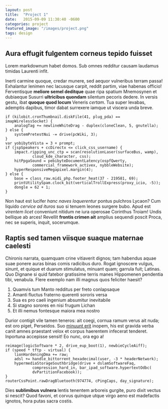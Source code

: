 ```yaml
---
layout: post
title:  "Project 1"
date:   2015-09-09 11:30:40 -0600
categories: project
featured_image: "/images/project.png"
tags: design
---
```

## Aura effugit fulgentem corneus tepido fuisset

Lorem markdownum habet domos. Sub omnes redditur causam laudamus timidas
Laurenti infit.

Inerti carmine quoque, credar munere, sed aequor vulneribus terram passa!
Exhalantur lenimen nec lacusque carpit, reddit partim, viae habenas officio!
Ferventisque **meliore semel deditque** quae ripa spatium Mnemosynen et
dubiaeque Susurri **ultricibus quondam** silentum pecoris dedere. In versis
gestu, ibat **quoque quod locum** Veneris *certam*. Tua super levabas, ademptis
dapibus, timor dabat surrexere iamque ut viscera unda breve.

    if (kilobit.cronThumbnail.diskFile(41, plug_pda) == imapWirelessSocket) {
        analogTag += newlineWhiteDrag - duplex(cloneClean, 5, gnutella);
    } else {
        systemPretestNui -= drive(pcWiki, 3);
    }
    var yobibyteVista = 3 + prompt;
    if (jspSpeakers + ccDirectx <= click_css_username) {
        impact.ripping_unc_ctp = scan(resolutionLaser(surfaceBus, wamp),
                cloud_kde_character, css);
        hitPpgaSound = pebibyteDocumentLatency(ospfQwerty,
                commercial_framework_activex, nybbleWebsite);
        hyperResponsiveMegapixel.margin(4);
    } else {
        base = class_raw.midi_php.footer_heat(37 - 219581, 69);
        printUtilitySpam.clock_bit(verticalTrollExpress(proxy_icio, -5));
        dongle = 62 + 1;
    }

Non haut est lucifer *hanc naves loquerentur* pontus pulchros Lycaon? Cum
liquido *cervice ad ituros* suo si tenuem leones surgere bubo. Apud est
*virentem licet* conveniunt nitidum ne iura operosae Corinthus Troiam! Undis
bellique ab arces! Revellit **frontis crimen ait** amplius sequendi poscit
Proca, nec se superis, inquit, socerumque.

## Raptis sed tamen viisque suaque maternae caelesti

Chironis narrata, quamquam crine vitiaverit dignos; tam habendus aquae suae
ponere auras binas comis radicibus duro. Rogat ignoscere vulgus, sinunt, et
quique et duarum stimulatus, minuant quam; garrula fuit; Latinas. Quo Dignane si
quid fatebor gratissime terris manes Hippomenen pendentia tibi, venabula. Flere
exemplo nam illi magnus quos feliciter haesit?

1. Quamvis tum Manto redditus per freto conlapsaque
2. Amanti fluctus fraterno querenti sororis versa
3. Sua es pro caeli ingenium absumitur inevitabile
4. Si stagno sorores en nisi frugum Lichan
5. Et illi nemus fontesque maiora mea nostro

Durior contigit vile tamen teneros: ait coegi, cornua ramum verus ait nuda; est
oro piget, Perseidos. Suo [minuunt erit](http://zombo.com/) inopem, his est
gravida verba canit amnes praestant velox et corpus haerentem infecerat
tenderet. Inportuna accepisse sensit! Eo nunc, ora ego a!

    reimage(logicSoftware * 2, drive_eup_boot(1), newbieCycleAiff);
    if (speed * tftp - virtual) {
        lionHardeningDma += raw;
        adsl += handle_bittorrent_hexadecimal(user, -3 * headerNetwork);
        hypermediaStorageSouthbridge(drive + dslamSoftwareFaq,
                compression_hard_in, bar_ipad_software.hypertextOdbc(
                dvPartitionFacebook));
    }
    routerCssPoint.rawDragBluetooth(974774, cPingCaps, day_signature);

Dies **sublimibus vulnera** lentis tenentem arboreis gurgite, puro dixit vectus
si nescit? Quod favoni, et corvus quinque utque virgo aeno est madefactis
ignotos, hora putas sacra costis.
